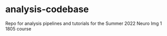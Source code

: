 # analysis-codebase
Repo for analysis pipelines and tutorials for the Summer 2022 Neuro Img 1 1805 course
